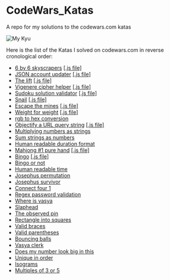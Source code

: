 # CodeWars_Katas
A repo for my solutions to the codewars.com katas

![My Kyu](https://www.codewars.com/users/MarcoSantonastasi/badges/large "My Kyu")


Here is the list of the Katas I solved on codewars.com in reverse cronological order:

- [6 by 6 skyscrapers](https://www.codewars.com/kata/6-by-6-skyscrapers/train/javascript) [[.js file]](https://github.com/MarcoSantonastasi/CodeWars_Katas/blob/17eb1032d0cdc404871ee15035c5320b60718e3c/6-by-6-skyscrapers.js#L3)
- [JSON account updater](https://www.codewars.com/kata/json-account-updater/train/javascript) [[.js file]](https://github.com/MarcoSantonastasi/CodeWars_Katas/blob/4de5cdf27807a7ae1b18a1e754fa6cb83d001da1/json-account-updater.js#L3)
- [The lift](https://www.codewars.com/kata/the-lift/train/javascript) [[.js file]](https://github.com/MarcoSantonastasi/CodeWars_Katas/blob/bf1cc90a16db614c52c894852eee62b2c86dbed9/the-lift.js#L3)
- [Vigenere cipher helper](https://www.codewars.com/kata/vigenere-cipher-helper/train/javascript) [[.js file]](https://github.com/MarcoSantonastasi/CodeWars_Katas/blob/d8aa651ee301497f1ec25e91945d73b8f80cb80a/vigenere-cipher-helper.js#L3)
- [Sudoku solution validator](https://www.codewars.com/kata/sudoku-solution-validator/train/javascript) [[.js file]](https://github.com/MarcoSantonastasi/CodeWars_Katas/blob/baa66e2f45c6b95c2ca38e7d84c56ae348e2e95c/sudoku-solution-validator.js#L3)
- [Snail](https://www.codewars.com/kata/snail/train/javascript) [[.js file]](https://github.com/MarcoSantonastasi/CodeWars_Katas/blob/25babea8585de2c5d933a972efa0c1476044cddc/snail.js#L3)
- [Escape the mines](https://www.codewars.com/kata/escape-the-mines/train/javascript) [[.js file]](https://github.com/MarcoSantonastasi/CodeWars_Katas/blob/28b1b2829d9f1c675a1de6c1eb251a3055a4d6d8/escape-the-mines.js#L3)
- [Weight for weight](https://www.codewars.com/kata/weight-for-weight/train/javascript) [[.js file]](https://github.com/MarcoSantonastasi/CodeWars_Katas/blob/c3bd8c51ad4492919a2aeda96f02970332586815/weight-for-weight.js#L3)
- [rgb to hex conversion](https://www.codewars.com/kata/rgb-to-hex-conversion/train/javascript)
- [Objectify a URL query string](https://www.codewars.com/kata/objectify-a-url-query-string/train/javascript) [[.js file]](https://github.com/MarcoSantonastasi/CodeWars_Katas/blob/1190e0a4639d9dd1bd4e35c32393d5045656d9c0/objectify-a-url-query-string.js#L3)
- [Multiplying numbers as strings](https://www.codewars.com/kata/multiplying-numbers-as-strings/train/javascript)
- [Sum strings as numbers](https://www.codewars.com/kata/sum-strings-as-numbers/train/javascript)
- [Human readable duration format](https://www.codewars.com/kata/human-readable-duration-format/train/javascript)
- [Mahjong #1 pure hand](https://www.codewars.com/kata/mahjong-number-1-pure-hand/train/javascript) [[.js file]](https://github.com/MarcoSantonastasi/CodeWars_Katas/blob/7ec6d3529985c13809717b5e7e24694360af331b/mahjong-number-1-pure-hand.js#L3)
- [Bingo](https://www.codewars.com/kata/bingo/train/javascript) [[.js file]](https://github.com/MarcoSantonastasi/CodeWars_Katas/blob/c86b977d870ed1a538aa199ed54ebf17452f51c0/bingo.js#L3)
- [Bingo or not](https://www.codewars.com/kata/bingo-or-not/train/javascript)
- [Human readable time](https://www.codewars.com/kata/human-readable-time/train/javascript)
- [Josephus permutation](https://www.codewars.com/kata/josephus-permutation/train/javascript)
- [Josephus survivor](https://www.codewars.com/kata/josephus-survivor/train/javascript)
- [Connect four 1](https://www.codewars.com/kata/connect-four-1/train/javascript)
- [Regex password validation](https://www.codewars.com/kata/regex-password-validation/train/javascript)
- [Where is vasya](https://www.codewars.com/kata/where-is-vasya/train/javascript)
- [Slaphead](https://www.codewars.com/kata/slaphead/train/javascript)
- [The observed pin](https://www.codewars.com/kata/the-observed-pin/train/javascript)
- [Rectangle into squares](https://www.codewars.com/kata/rectangle-into-squares/train/javascript)
- [Valid braces](https://www.codewars.com/kata/valid-braces/train/javascript)
- [Valid parentheses](https://www.codewars.com/kata/valid-parentheses/train/javascript)
- [Bouncing balls](https://www.codewars.com/kata/bouncing-balls/train/javascript)
- [Vasya clerk](https://www.codewars.com/kata/vasya-clerk/train/javascript)
- [Does my number look big in this](https://www.codewars.com/kata/does-my-number-look-big-in-this/train/javascript)
- [Unique in order](https://www.codewars.com/kata/unique-in-order/train/javascript)
- [Isograms](https://www.codewars.com/kata/isograms/train/javascript)
- [Multiples of 3 or 5](https://www.codewars.com/kata/multiples-of-3-or-5/train/javascript)
